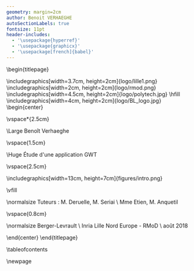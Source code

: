 ```yaml
---
geometry: margin=2cm
author: Benoit VERHAEGHE
autoSectionLabels: true
fontsize: 11pt
header-includes:
  - '\usepackage{hyperref}'
  - '\usepackage{graphicx}'
  - '\usepackage[french]{babel}'
---
```


\begin{titlepage}

\includegraphics[width=3.7cm, height=2cm]{logo/lille1.png}
\includegraphics[width=2cm, height=2cm]{logo/rmod.png}
\includegraphics[width=4.5cm, height=2cm]{logo/polytech.jpg}
\hfill
\includegraphics[width=4cm, height=2cm]{logo/BL_logo.jpg}
\begin{center}

\vspace*{2.5cm}

\Large Benoît Verhaeghe

\vspace{1.5cm}

\Huge Étude d'une application GWT

\vspace{2.5cm}

\includegraphics[width=13cm, height=7cm]{figures/intro.png}

\vfill

\normalsize Tuteurs : M. Deruelle, M. Seriai \\ Mme Etien, M. Anquetil

\vspace{0.8cm}

\normalsize Berger-Levrault \\ Inria Lille Nord Europe - RMoD \\ août 2018

\end{center} \end{titlepage}

\tableofcontents

\newpage
